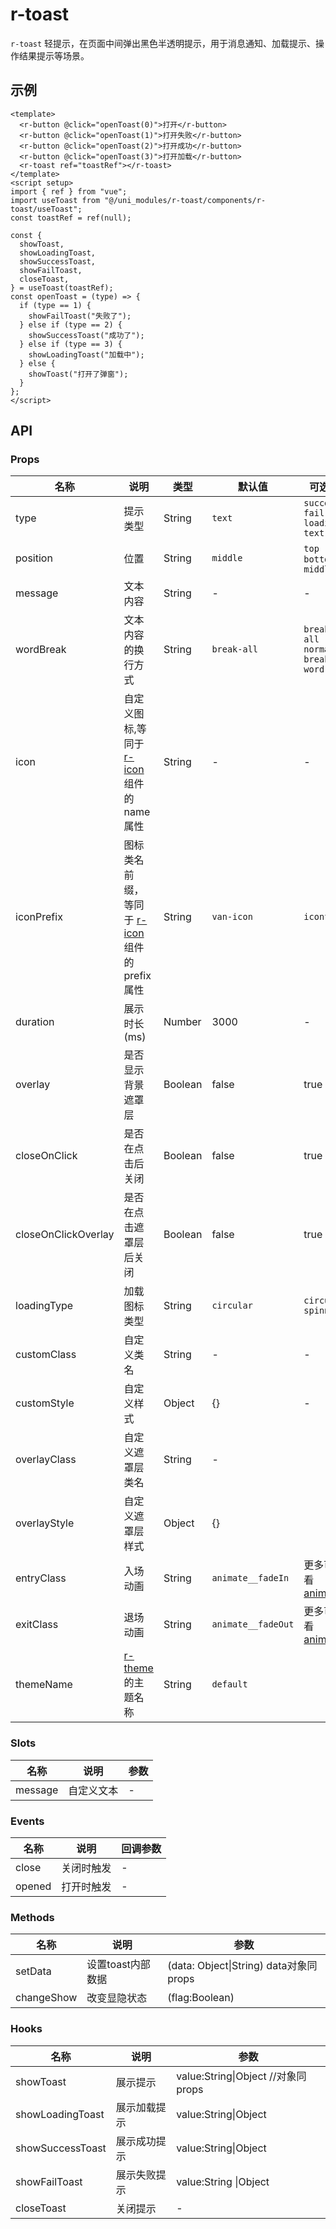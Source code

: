 # r-toast

`r-toast` 轻提示，在页面中间弹出黑色半透明提示，用于消息通知、加载提示、操作结果提示等场景。

## 示例

```vue
<template>
  <r-button @click="openToast(0)">打开</r-button>
  <r-button @click="openToast(1)">打开失败</r-button>
  <r-button @click="openToast(2)">打开成功</r-button>
  <r-button @click="openToast(3)">打开加载</r-button>
  <r-toast ref="toastRef"></r-toast>
</template>
<script setup>
import { ref } from "vue";
import useToast from "@/uni_modules/r-toast/components/r-toast/useToast";
const toastRef = ref(null);

const {
  showToast,
  showLoadingToast,
  showSuccessToast,
  showFailToast,
  closeToast,
} = useToast(toastRef);
const openToast = (type) => {
  if (type == 1) {
    showFailToast("失败了");
  } else if (type == 2) {
    showSuccessToast("成功了");
  } else if (type == 3) {
    showLoadingToast("加载中");
  } else {
    showToast("打开了弹窗");
  }
};
</script>
```



## API

### Props

| 名称                | 说明                                                         | 类型    | 默认值             | 可选值                                       |
| ------------------- | ------------------------------------------------------------ | ------- | ------------------ | -------------------------------------------- |
| type                | 提示类型                                                     | String  | `text`             | `success` `fail` `loading` `text`            |
| position            | 位置                                                         | String  | `middle`           | `top` ` bottom`  `middle`                    |
| message             | 文本内容                                                     | String  | -                  | -                                            |
| wordBreak           | 文本内容的换行方式                                           | String  | `break-all`        | `break-all ` `normal` `break-word`           |
| icon                | 自定义图标,等同于 [r-icon](https://ext.dcloud.net.cn/plugin?id=18668) 组件的 name 属性 | String  | -                  | -                                            |
| iconPrefix          | 图标类名前缀，等同于 [r-icon](https://ext.dcloud.net.cn/plugin?id=18668) 组件的 prefix 属性 | String  | `van-icon`         | `iconfont`                                   |
| duration            | 展示时长(ms)                                                 | Number  | 3000               | -                                            |
| overlay             | 是否显示背景遮罩层                                           | Boolean | false              | true                                         |
| closeOnClick        | 是否在点击后关闭                                             | Boolean | false              | true                                         |
| closeOnClickOverlay | 是否在点击遮罩层后关闭                                       | Boolean | false              | true                                         |
| loadingType         | 加载图标类型                                                 | String  | `circular`         | `circular` `spinner`                         |
| customClass         | 自定义类名                                                   | String  | -                  | -                                            |
| customStyle         | 自定义样式                                                   | Object  | {}                 | -                                            |
| overlayClass        | 自定义遮罩层类名                                             | String  | -                  |                                              |
| overlayStyle        | 自定义遮罩层样式                                             | Object  | {}                 |                                              |
| entryClass          | 入场动画                                                     | String  | `animate__fadeIn`  | 更多可查看 [animate](https://animate.style/) |
| exitClass           | 退场动画                                                     | String  | `animate__fadeOut` | 更多可查看 [animate](https://animate.style/) |
| themeName           | [r-theme](https://ext.dcloud.net.cn/plugin?id=18661) 的主题名称 | String  | `default`          |                                              |



### Slots

| 名称    | 说明       | 参数 |
| ------- | ---------- | ---- |
| message | 自定义文本 | -    |

### Events

| 名称   | 说明       | 回调参数 |
| ------ | ---------- | -------- |
| close  | 关闭时触发 | -        |
| opened | 打开时触发 | -        |

### Methods

| 名称       | 说明              | 参数                                   |
| ---------- | ----------------- | -------------------------------------- |
| setData    | 设置toast内部数据 | (data: Object\|String) data对象同props |
| changeShow | 改变显隐状态      | (flag:Boolean)                         |

### Hooks

| 名称             | 说明         | 参数                                |
| ---------------- | ------------ | ----------------------------------- |
| showToast        | 展示提示     | value:String\|Object  //对象同props |
| showLoadingToast | 展示加载提示 | value:String\|Object                |
| showSuccessToast | 展示成功提示 | value:String\|Object                |
| showFailToast    | 展示失败提示 | value:String \|Object               |
| closeToast       | 关闭提示     | -                                   |

